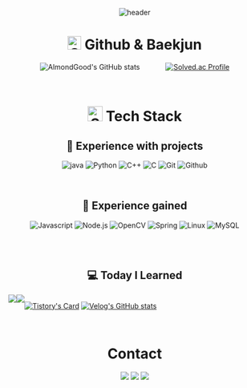 <div align="center">

![header](https://capsule-render.vercel.app/api?type=waving&height=300&color=gradient&text=AlmondGood's%20Repo&reversal=false&textBg=false&fontAlign=50&animation=fadeIn)

# <img src="./github.svg" alt="Github" width="27" height="27"/> Github & Baekjun

![AlmondGood's GitHub stats](https://github-readme-stats.vercel.app/api?username=AlmondGood&show_icons=true&theme=moltack)&nbsp;&nbsp;&nbsp;&nbsp;&nbsp;&nbsp;&nbsp;&nbsp;&nbsp;&nbsp;&nbsp;&nbsp;&nbsp;[![Solved.ac Profile](http://mazassumnida.wtf/api/v2/generate_badge?boj=jwt2719)](https://solved.ac/jwt2719/)


<br>

# <img src="./Stack_Overflow_icon.svg" alt="SVG 이미지" width="30" height="30"/> Tech Stack

## 🙂 Experience with projects
![java](https://img.shields.io/badge/java-2F2625?style=for-the-badge&logo=coffeescript) ![Python](https://img.shields.io/badge/Python-ECD53F?style=for-the-badge&logo=Python&logoColor=black) ![C++](https://img.shields.io/badge/C++-00599C?style=for-the-badge&logo=Cplusplus) ![C](https://img.shields.io/badge/C-033963?style=for-the-badge&logo=C) ![Git](https://img.shields.io/badge/git-F05032?style=for-the-badge&logo=git&logoColor=white) ![Github](https://img.shields.io/badge/github-181717?style=for-the-badge&logo=github)

<br>

## 🤔 Experience gained 
![Javascript](https://img.shields.io/badge/javascript-F7DF1E?style=for-the-badge&logo=Javascript&logoColor=black) ![Node.js](https://img.shields.io/badge/node.js-339933?style=for-the-badge&logo=nodedotjs&logoColor=white) ![OpenCV](https://img.shields.io/badge/opencv-5C3EE8?style=for-the-badge&logo=OpenCV) ![Spring](https://img.shields.io/badge/spring-6DB33F?style=for-the-badge&logo=Spring&logoColor=white)  ![Linux](https://img.shields.io/badge/linux-FCC624?style=for-the-badge&logo=Linux&logoColor=black)  ![MySQL](https://img.shields.io/badge/mysql-4479A1?style=for-the-badge&logo=MySQL&logoColor=white) 

<br><br>


## 💻 Today I Learned

<div style="display:flex; flex-direction:row;">
    <a href="https://today-studies.tistory.com/">
        <img src="https://img.shields.io/badge/Tistory-000000?style=for-the-badge&logo=Tistory&logoColor=white"> 
    </a>  
    <a href="https://velog.io/@almondgood">
        <img src="https://img.shields.io/badge/Velog-20c997?style=for-the-badge&logo=Vimeo&logoColor=white"> 
    </a>

  
[![Tistory's Card](https://github-readme-tistory-card.vercel.app/api?name=today-studies&theme=default)](https://today-studies.tistory.com) [![Velog's GitHub stats](https://velog-readme-stats.vercel.app/api?name=almondgood)](https://velog.io/@almondgood) 
</div>


<br>

# Contact
<a href="mailto:jwt2719@gmail.com?"><img src="https://img.shields.io/badge/gmail-%23DD0031.svg?&style=for-the-badge&logo=gmail&logoColor=white"/></a>
<a href="mailto:jwt2358@naver.com?"><img src="https://img.shields.io/badge/NAVER-03C75A?style=for-the-badge&logo=NAVER&logoColor=FFFFFF"/></a>
<a href="ig.me/m/jwt2358?"><img src="https://img.shields.io/badge/Instagram-E4405F?style=for-the-badge&logo=instagram&logoColor=white"/></a>


</div>
